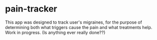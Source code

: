 # pain-tracker

This app was designed to track user's migraines, for the purpose of determining both what triggers cause the pain and what treatments help. Work in progress. (Is anything ever really done??)
